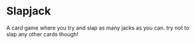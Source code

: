 # Slapjack

A card game where you try and slap as many jacks as you can. try not to slap any other cards though!

